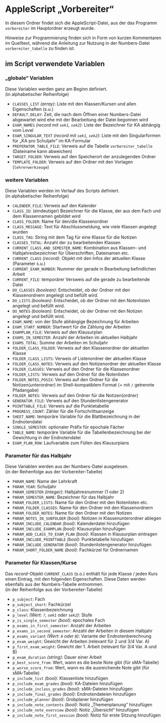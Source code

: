 # AppleScript „Vorbereiter“

In diesem Ordner findet sich die AppleScript-Datei, aus der das Programm `vorbereiter` im Hauptordner erzeugt wurde.

Hinweise zur Programmierung finden sich in Form von kurzen Kommentaren im Quelltext, während die Anleitung zur Nutzung in der Numbers-Datei `vorbereiter_tabelle` zu finden ist.

## im Script verwendete Variablen

### „globale“ Variablen

Diese Variablen werden ganz am Beginn definiert.  
(in alphabetischer Reihenfolge)

- `CLASSES_LIST` *(array)*: Liste mit den Klassen/Kursen und allen Eigenschaften (s.u.)
- `DEFAULT_DELAY`: Zeit, die nach dem Öffnen einer Numbers-Datei abgewartet wird ehe mit der Bearbeitung der Datei begonnen wird
- `EXAM_NAMES` *(record mit `sek1`, `sek2`)*: Liste der Bezeichner für KA abhängig vom Level
- `EXAM_SINGULAR_TEXT` *(record mit `sek1`, `sek2`)*: Liste mit den Singularformen für „KA pro Schuljahr“ im KA-Formular
- `PREPERATOR_TABLE_FILE`: Verweis auf die Tabelle `vorbereiter_tabelle` (Dateiname kann abweichen)
- `TARGET_FOLDER`: Verweis auf den Speicherort der anzulegenden Ordner
- `TEMPLATE_FOLDER`: Verweis auf den Ordner mit den Vorlagen (`lehrerwerkzeuge`)


### weitere Variablen

Diese Variablen werden im Verlauf des Scripts definiert.  
(in alphabetischer Reihenfolge)

- `CALENDER_FILE`: Verweis auf den Kalender
- `CLASS_ID`: (eindeutiger) Bezeichner für die Klasse, der aus dem Fach und dem Klassennamen gebildet wird
- `CLASS_FOLDER`: Name für den/die Klassenordner
- `CLASS_MESSAGE`: Text für Abschlussmeldung, wie viele Klassen angelegt wurden
- `CLASS_TAG`: String mit dem Tag für eine Klasse für die Notizen
- `CLASSES_TOTAL`: Anzahl der zu bearbeitenden Klassen
- `CURRENT_CLASS_AND_SEMESTER_NAME`: Kombination aus Klassen- und Halbjahresbezeichner für Überschriften, Dateinamen etc.
- `CURRENT_CLASS` *(record)*: Objekt mit den Infos der aktuellen Klasse (Parameter s.u.)
- `CURRENT_EXAM_NUMBER`: Nummer der gerade in Bearbeitung befindlichen Arbeit
- `CURRENT_FILE`: temporärer Versweis auf die gerade zu bearbeitende Datei
- `DO_CLASSES` *(boolean)*: Entscheidet, ob der Ordner mit den Klassenordnern angelegt und befüllt wird.
- `DO_LISTS` *(boolean)*: Entscheidet, ob der Ordner mit den Notenlisten angelegt und befüllt wird.
- `DO_NOTES` *(boolean)*: Entscheidet, ob der Ordner mit den Notizen angelegt und befüllt wird.
- `EXAM_NAME`: von der Stufe abhängige Bezeichnung für Arbeiten
- `EXAM_START_NUMBER`: Startwert für die Zählung der Arbeiten
- `EXAMPLAN_FILE`: Verweis auf den Klausurplan
- `EXAMS_IN_SEMESTER`: Anzahl der Arbeiten im aktuellen Halbjahr
- `EXAMS_TOTAL`: Summe der Arbeiten im Schuljahr 
- `FOLDER_CLASS_FOLDER`: Verweis auf den Klassenordner der aktuellen Klasse
- `FOLDER_CLASS_LISTS`: Verweis of Listenordner der aktuellen Klasse
- `FOLDER_CLASS_NOTES`: Verweis auf den Notizenordner der aktuellen Klasse
- `FOLDER_CLASSES`: Verweis auf den Ordner für die Klassenordner
- `FOLDER_LISTS`: Verweis auf den Ordner für die Notenlisten
- `FOLDER_NOTES_POSIX`: Verweis auf den Ordner für die Notizen(unterordner) im Shell-kompatiblem Format (= mit `/` getrennte Pfadangabe)
- `FOLDER_NOTES`: Verweis auf den Ordner für die Notizen(ordner)
- `GENERATOR_FILE`: Verweis auf den Stundenlistengenerator
- `POINTTABLE_FILE`: Verweis auf die Punktetabelle
- `PROGRESS_COUNT`: Zähler für die Fortschrittsanzeige
- `SHEET_NAME`: temporäre Variable für die Blattbezeichnung in der Endnotendatei
- `SINGLE_SEMESTER`: optionaler Präfix für epochale Fächer
- `TABLE_NAME`: temporäre Variable für die Tabellenbezeichnung bei der Gewichtung in der Endnotendatei
- `EXAM_PLAN_ROW`: Laufvariable zum Füllen des Klausurplans


### Parameter für das Halbjahr

Diese Variablen werden aus der Numbers-Datei ausgelesen.  
(in der Reihenfolge aus der Vorbereiter-Tabelle)

- `PARAM_NAME`: Name der Lehrkraft
- `PARAM_YEAR`: Schuljahr
- `PARAM_SEMESTER` *(integer)*: Halbjahresnummer (1 oder 2)
- `PARAM_SEMESTER_NAME`: Bezeichner für das Halbjahr
- `PARAM_FOLDER_LISTS`: Name für den Ordner mit den Notenlisten etc.
- `PARAM_FOLDER_CLASSES`: Name für den Ordner mit den Klassenordnern
- `PARAM_FOLDER_NOTES`: Name für den Ordner mit den Notizen
- `PARAM_NOTES_IN_SUBFOLDER` *(bool)*: Notizen in Klassenunterordner ablegen
- `PARAM_INCLUDE_CALENDAR` *(bool)*: Kalenderdatei hinzufügen
- `PARAM_INCLUDE_EXAMPLAN` *(bool)*: Klausurplan hinzufügen
- `PARAM_ADD_CLASS_TO_EXAM_PLAN` *(bool)*: Klassen in Klausurplan eintragen
- `PARAM_INCLUDE_POINTTABLE` *(bool)*: Punktetabelle hinzufügen
- `PARAM_INCLUDE_GENERATOR` *(bool)*: Stundenlistengenerator hinzufügen
- `PARAM_SHORT_FOLDER_NAME` *(bool)*: Fachkürzel für Ordnernamen


### Parameter für Klassen/Kurse

Das *record*-Objekt `CURRENT_CLASS` (s.o.) enthält für jede Klasse / jeden Kurs einen Eintrag, mit den folgenden Eigenschaften. Diese Daten werden ebenfalls aus der Numbers-Tabelle entnommen.  
(in der Reihenfolge aus der Vorbereiter-Tabelle)

- `p_subject`: Fach
- `p_subject_short`: Fachkürzel
- `p_class`: Klassenbezeichnung
- `p_level` *(Wert: `?`, `sek1` oder `sek2`)*: Stufe
- `p_is_single_semester` *(bool)*: epochales Fach
- `p_exams_in_first_semester`: Anzahl der Arbeiten
- `p_exams_in_second_semester`: Anzahl der Arbeiten in diesem Halbjahr 
- `p_exams_variant` *(Wert: `A` oder `B`)*: Variante der Endnotenberechnung
- `p_exam_weight`: Gewicht der Arbeiten (relevant für 2 und 3/4 Var. A)
- `p_first_exam_weight`: Gewicht der 1. Arbeit (relevant für 3/4 Var. A und B)
- `p_exam_duration` *(string)*: Dauer einer Arbeit
- `p_best_score_from`: Wert, wann es die beste Note gibt (für sMA-Tabelle)
- `p_worse_score_from`: Wert, wann es die ausreichende Note gibt (für sMA-Tabelle)
- `p_include_list` *(bool)*: Klassenliste hinzufügen
- `p_include_exam_grades` *(bool)*: KA-Dateien hinzufügen
- `p_include_inclass_grades` *(bool)*: sMA-Dateien hinzufügen
- `p_include_final_grades` *(bool)*: Endnotendateien hinzufügen
- `p_include_planner` *(bool)*: Grobplaner hinzufügen
- `p_include_note_contents` *(bool)*: Notiz „Themenplanung“ hinzufügen
- `p_include_note_overview` *(bool)*: Notiz „Übersicht“ hinzufügen
- `p_include_note_first_session` *(bool)*: Notiz für erste Sitzung hinzufügen